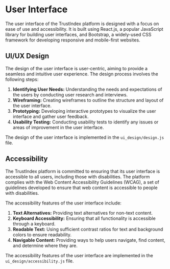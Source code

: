 # User Interface

The user interface of the TrustIndex platform is designed with a focus on ease of use and accessibility. It is built using React.js, a popular JavaScript library for building user interfaces, and Bootstrap, a widely-used CSS framework for developing responsive and mobile-first websites.

## UI/UX Design

The design of the user interface is user-centric, aiming to provide a seamless and intuitive user experience. The design process involves the following steps:

1. **Identifying User Needs:** Understanding the needs and expectations of the users by conducting user research and interviews.
2. **Wireframing:** Creating wireframes to outline the structure and layout of the user interface.
3. **Prototyping:** Developing interactive prototypes to visualize the user interface and gather user feedback.
4. **Usability Testing:** Conducting usability tests to identify any issues or areas of improvement in the user interface.

The design of the user interface is implemented in the `ui_design/design.js` file.

## Accessibility

The TrustIndex platform is committed to ensuring that its user interface is accessible to all users, including those with disabilities. The platform complies with the Web Content Accessibility Guidelines (WCAG), a set of guidelines developed to ensure that web content is accessible to people with disabilities.

The accessibility features of the user interface include:

1. **Text Alternatives:** Providing text alternatives for non-text content.
2. **Keyboard Accessibility:** Ensuring that all functionality is accessible through a keyboard.
3. **Readable Text:** Using sufficient contrast ratios for text and background colors to ensure readability.
4. **Navigable Content:** Providing ways to help users navigate, find content, and determine where they are.

The accessibility features of the user interface are implemented in the `ui_design/accessibility.js` file.